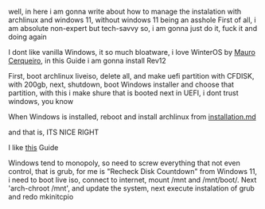 well, in here i am gonna write about how to manage the instalation with archlinux and windows 11, without windows 11 being an asshole
First of all, i am absolute non-expert but tech-savvy so, i am gonna just do it, fuck it and doing again


I dont like vanilla Windows, it so much bloatware, i love WinterOS by [Mauro Cerqueiro](https://www.youtube.com/@WinterOS/videos), in this Guide i am gonna install Rev12

First, boot archlinux liveiso, delete all, and make uefi partition with CFDISK, with 200gb, next, shutdown, boot Windows installer and choose that partition, with this i make shure that is booted next in UEFI, i dont trust windows, you know

When Windows is installed, reboot and install archlinux from [installation.md](/installation-guide.md)

and that is, ITS NICE RIGHT

I like [this](https://www.youtube.com/watch?v=NxqU1G8hKWk) Guide

Windows tend to monopoly, so need to screw everything that not even control, that is grub, for me is "Recheck Disk Countdown" from Windows 11, i need to boot live iso, connect to internet, mount /mnt and /mnt/boot/.
Next 'arch-chroot /mnt', and update the system, next execute instalation of grub and redo mkinitcpio